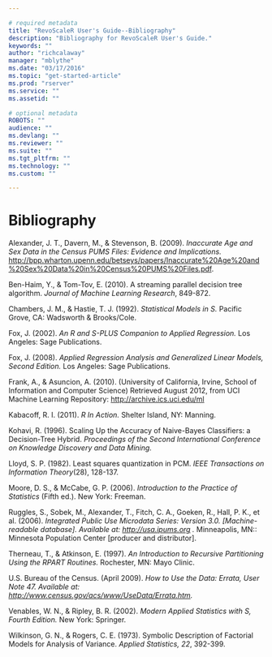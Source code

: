 ```yaml
---

# required metadata
title: "RevoScaleR User's Guide--Bibliography"
description: "Bibliography for RevoScaleR User's Guide."
keywords: ""
author: "richcalaway"
manager: "mblythe"
ms.date: "03/17/2016"
ms.topic: "get-started-article"
ms.prod: "rserver"
ms.service: ""
ms.assetid: ""

# optional metadata
ROBOTS: ""
audience: ""
ms.devlang: ""
ms.reviewer: ""
ms.suite: ""
ms.tgt_pltfrm: ""
ms.technology: ""
ms.custom: ""

---
```


# Bibliography

Alexander, J. T., Davern, M., & Stevenson, B. (2009). *Inaccurate Age and Sex Data in the Census PUMS Files: Evidence and Implications.* http://bpp.wharton.upenn.edu/betseys/papers/Inaccurate%20Age%20and%20Sex%20Data%20in%20Census%20PUMS%20Files.pdf.

Ben-Haim, Y., & Tom-Tov, E. (2010). A streaming parallel decision tree algorithm. *Journal of Machine Learning Research*, 849-872.

Chambers, J. M., & Hastie, T. J. (1992). *Statistical Models in S.* Pacific Grove, CA: Wadsworth & Brooks/Cole.

Fox, J. (2002). *An R and S-PLUS Companion to Applied Regression.* Los Angeles: Sage Publications.

Fox, J. (2008). *Applied Regression Analysis and Generalized Linear Models, Second Edition.* Los Angeles: Sage Publications.

Frank, A., & Asuncion, A. (2010). (University of California, Irvine, School of Information and Computer Science) Retrieved August 2012, from UCI Machine Learning Repository: http://archive.ics.uci.edu/ml

Kabacoff, R. I. (2011). *R In Action.* Shelter Island, NY: Manning.

Kohavi, R. (1996). Scaling Up the Accuracy of Naive-Bayes Classifiers: a Decision-Tree Hybrid. *Proceedings of the Second International Conference on Knowledge Discovery and Data Mining.*

Lloyd, S. P. (1982). Least squares quantization in PCM. *IEEE Transactions on Information Theory*(28), 128-137.

Moore, D. S., & McCabe, G. P. (2006). *Introduction to the Practice of Statistics* (Fifth ed.). New York: Freeman.

Ruggles, S., Sobek, M., Alexander, T., Fitch, C. A., Goeken, R., Hall, P. K., et al. (2006). *Integrated Public Use Microdata Series: Version 3.0. [Machine-readable database]. Available at: http://usa.ipums.org .* Minneapolis, MN:: Minnesota Population Center [producer and distributor].

Therneau, T., & Atkinson, E. (1997). *An Introduction to Recursive Partitioning Using the RPART Routines.* Rochester, MN: Mayo Clinic.

U.S. Bureau of the Census. (April 2009). *How to Use the Data: Errata, User Note 47. Available at: http://www.census.gov/acs/www/UseData/Errata.htm.*

Venables, W. N., & Ripley, B. R. (2002). *Modern Applied Statistics with S, Fourth Edition.* New York: Springer.

Wilkinson, G. N., & Rogers, C. E. (1973). Symbolic Description of Factorial Models for Analysis of Variance. *Applied Statistics, 22*, 392-399.